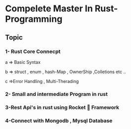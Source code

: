 # Compelete Master In Rust-Programming
## Topic 
### 1- Rust Core Connecpt
   a => Basic Syntax 
   
   b => struct , enum , hash-Map , OwnerShip ,Colletions etc ..
   
   c =>Error Handling , Multi-Therading 
   
### 2- Small and intermediate Program in rust 

### 3-Rest Api's in rust using Rocket 🚀 Framework

### 4-Connect with Mongodb , Mysql Database 

